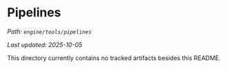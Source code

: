 # Pipelines

_Path: `engine/tools/pipelines`_

_Last updated: 2025-10-05_


This directory currently contains no tracked artifacts besides this README.
